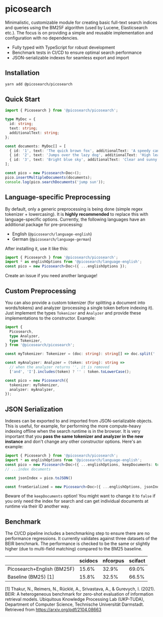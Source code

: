 # picosearch

Minimalistic, customizable module for creating basic full-text search indices and queries using the BM25F algorithm (used by Lucene, Elasticsearch etc.). The focus is on providing a simple and reusable implementation and configuration with no dependencies.

- Fully typed with TypeScript for robust development
- Benchmark tests in CI/CD to ensure optimal search performance
- JSON-serializable indexes for seamless export and import

## Installation

```bash
yarn add @picosearch/picosearch
```

## Quick Start

```typescript
import { Picosearch } from '@picosearch/picosearch';

type MyDoc = {
  id: string;
  text: string;
  additionalText: string;
};

const documents: MyDoc[] = [
  { id: '1', text: 'The quick brown fox', additionalText: 'A speedy canine' },
  { id: '2', text: 'Jumps over the lazy dog', additionalText: 'High leap' },
  { id: '3', text: 'Bright blue sky', additionalText: 'Clear and sunny day' },
];

const pico = new Picosearch<Doc>();
pico.insertMultipleDocuments(documents);
console.log(pico.searchDocuments('jump sun'));
```

## Language-specific Preprocessing

By default, only a generic preprocessing is being done (simple regex tokenizer + lowercasing). It is **highly recommended** to replace this with language-specific options. Currently, the following languages have an additional package for pre-processing:

- English (`@picosearch/language-english`)
- German (`@picosearch/language-german`)

After installing it, use it like this:

```typescript
import { Picosearch } from '@picosearch/picosearch';
import * as englishOptions from '@picosearch/language-english';
const pico = new Picosearch<Doc>({ ...englishOptions });
```

Create an issue if you need another language!

## Custom Preprocessing

You can also provide a custom tokenizer (for splitting a document into words/tokens) and analyzer (processing a single token before indexing it). Just implement the types `Tokenizer` and `Analyzer` and provide these implementations to the constructor. Example:

```typescript
import {
  Picosearch,
  type Analyzer,
  type Tokenizer,
} from '@picosearch/picosearch';

const myTokenizer: Tokenizer = (doc: string): string[] => doc.split(' ');

const myAnalyzer: Analyzer = (token: string): string =>
  // when the analyzer returns '', it is removed
  ['and', 'I'].includes(token) ? '' : token.toLowerCase();

const pico = new Picosearch({
  tokenizer: myTokenizer,
  analyzer: myAnalyzer,
});
```

## JSON Serialization

Indexes can be exported to and imported from JSON-serializable objects. This is useful, for example, for performing the more compute-heavy indexing offline when the search runtime is in the browser. It is very important that you **pass the same tokenizer and analyzer in the new instance** and don't change any other constructor options. Here's an example:

```typescript
import { Picosearch } from '@picosearch/picosearch';
import * as englishOptions from '@picosearch/language-english';
const pico = new Picosearch<Doc>({ ...englishOptions, keepDocuments: true });
// ...index documents

const jsonIndex = pico.toJSON() 

const fromSerialized = new Picosearch<Doc>({ ...englishOptions, jsonIndex });
```

Beware of the `keepDocuments` option! You might want to change it to `false` if you only need the index for search and can get individual documents at runtime via their ID another way.

## Benchmark

The CI/CD pipeline includes a benchmarking step to ensure there are no performance regressions. It currently validates against three datasets of the BEIR benchmark. The performance is checked to be the same or slightly higher (due to multi-field matching) compared to the BM25 baseline.

|                                     | scidocs | nfcorpus | scifact |
|-------------------------------------|---------|----------|---------|
| Picosearch+English (BM25F)          | 15.6%   | 32.9%    | 69.0%   |
| Baseline (BM25) [1]                 | 15.8%   | 32.5%    | 66.5%   |

[1] Thakur, N., Reimers, N., Rücklé, A., Srivastava, A., & Gurevych, I. (2021). BEIR: A heterogeneous benchmark for zero-shot evaluation of information retrieval models. Ubiquitous Knowledge Processing Lab (UKP-TUDA), Department of Computer Science, Technische Universität Darmstadt. Retrieved from https://arxiv.org/pdf/2104.08663
